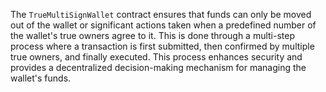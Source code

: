 The `TrueMultiSignWallet` contract ensures that funds can only be moved out of the wallet or significant actions taken when a predefined number of the wallet's true owners agree to it. This is done through a multi-step process where a transaction is first submitted, then confirmed by multiple true owners, and finally executed. This process enhances security and provides a decentralized decision-making mechanism for managing the wallet's funds.